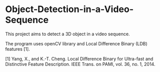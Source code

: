 # Object-Detection-in-a-Video-Sequence
This project aims to detect a 3D object in a video sequence.

The program uses openCV library and Local Difference Binary (LDB) features [1]. 

[1] Yang, X., and K.-T. Cheng. Local Difference Binary for  Ultra-fast and Distinctive Feature Description. IEEE Trans. 
	on PAMI, vol. 36, no. 1, 2014.
  

